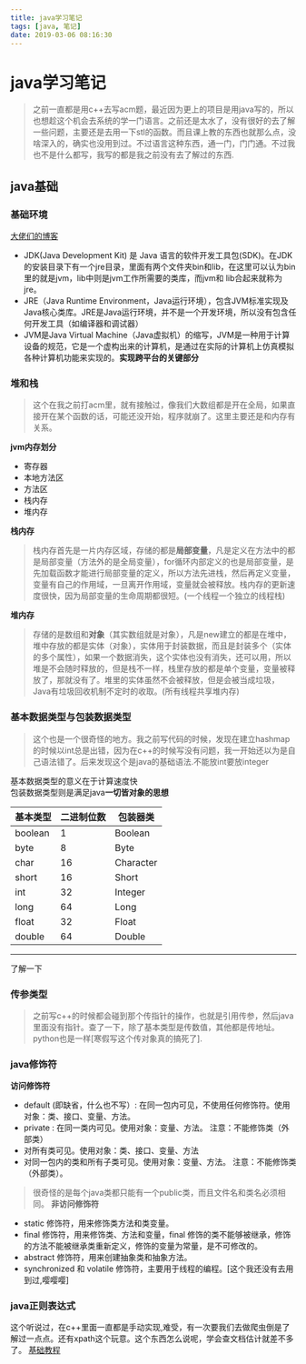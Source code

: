 ```yaml
---
title: java学习笔记
tags: [java, 笔记]
date: 2019-03-06 08:16:30
---
```


# java学习笔记

> 之前一直都是用c++去写acm题，最近因为更上的项目是用java写的，所以也想趁这个机会去系统的学一门语言。之前还是太水了，没有很好的去了解一些问题，主要还是去用一下stl的函数。而且课上教的东西也就那么点，没啥深入的，确实也没用到过。不过语言这种东西，通一门，门门通。不过我也不是什么都写，我写的都是我之前没有去了解过的东西.

## java基础

### 基础环境
[大佬们的博客](https://www.cnblogs.com/mambahyw/p/7978832.html)
- JDK(Java Development Kit) 是 Java 语言的软件开发工具包(SDK)。在JDK的安装目录下有一个jre目录，里面有两个文件夹bin和lib，在这里可以认为bin里的就是jvm，lib中则是jvm工作所需要的类库，而jvm和 lib合起来就称为jre。
- JRE（Java Runtime Environment，Java运行环境），包含JVM标准实现及Java核心类库。JRE是Java运行环境，并不是一个开发环境，所以没有包含任何开发工具（如编译器和调试器）
- JVM是Java Virtual Machine（Java虚拟机）的缩写，JVM是一种用于计算设备的规范，它是一个虚构出来的计算机，是通过在实际的计算机上仿真模拟各种计算机功能来实现的。**实现跨平台的关键部分**

### 堆和栈
> 这个在我之前打acm里，就有接触过，像我们大数组都是开在全局，如果直接开在某个函数的话，可能还没开始，程序就崩了。这里主要还是和内存有关系。

**jvm内存划分**
+ 寄存器
+ 本地方法区
+ 方法区
+ 栈内存
+ 堆内存

**栈内存**
> 栈内存首先是一片内存区域，存储的都是**局部变量**，凡是定义在方法中的都是局部变量（方法外的是全局变量），for循环内部定义的也是局部变量，是先加载函数才能进行局部变量的定义，所以方法先进栈，然后再定义变量，变量有自己的作用域，一旦离开作用域，变量就会被释放。栈内存的更新速度很快，因为局部变量的生命周期都很短。(一个线程一个独立的线程栈)

**堆内存**
> 存储的是数组和**对象**（其实数组就是对象），凡是new建立的都是在堆中，堆中存放的都是实体（对象），实体用于封装数据，而且是封装多个（实体的多个属性），如果一个数据消失，这个实体也没有消失，还可以用，所以堆是不会随时释放的，但是栈不一样，栈里存放的都是单个变量，变量被释放了，那就没有了。堆里的实体虽然不会被释放，但是会被当成垃圾，Java有垃圾回收机制不定时的收取。(所有线程共享堆内存)


### 基本数据类型与包装数据类型

> 这个也是一个很奇怪的地方。我之前写代码的时候，发现在建立hashmap的时候以int总是出错，因为在c++的时候写没有问题，我一开始还以为是自己语法错了。后来发现这个是java的基础语法.不能放int要放integer

基本数据类型的意义在于计算速度快  
包装数据类型则是满足java**一切皆对象的思想**
  
|基本类型|二进制位数|包装器类|
|-----|-----|-----|
|boolean|1|Boolean|
|byte|8|Byte|
|char|16|Character|
|short|16|Short|
|int|32|Integer|
|long|64|Long|
|float|32|Float|
|double|64|Double|
----
了解一下

### 传参类型
> 之前写c++的时候都会碰到那个传指针的操作，也就是引用传参，然后java里面没有指针。查了一下，除了基本类型是传数值，其他都是传地址。python也是一样[寒假写这个传对象真的搞死了].

### java修饰符

**访问修饰符**
+ default (即缺省，什么也不写）: 在同一包内可见，不使用任何修饰符。使用对象：类、接口、变量、方法。
+ private : 在同一类内可见。使用对象：变量、方法。 注意：不能修饰类（外部类）
+ 对所有类可见。使用对象：类、接口、变量、方法
+ 对同一包内的类和所有子类可见。使用对象：变量、方法。 注意：不能修饰类（外部类）。

> 很奇怪的是每个java类都只能有一个public类，而且文件名和类名必须相同。
**非访问修饰符**
+ static 修饰符，用来修饰类方法和类变量。
+ final 修饰符，用来修饰类、方法和变量，final 修饰的类不能够被继承，修饰的方法不能被继承类重新定义，修饰的变量为常量，是不可修改的。
+ abstract 修饰符，用来创建抽象类和抽象方法。
+ synchronized 和 volatile 修饰符，主要用于线程的编程。[这个我还没有去用到过,嘤嘤嘤]


### java正则表达式
这个听说过，在c++里面一直都是手动实现,难受，有一次要我们去做爬虫倒是了解过一点点。还有xpath这个玩意。这个东西怎么说呢，学会查文档估计就差不多了。
[基础教程](http://www.runoob.com/java/java-regular-expressions.html)
